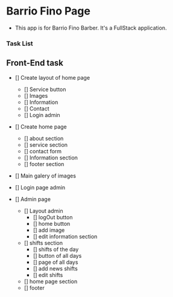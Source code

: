# Barrio Fino Page
- This app is for Barrio Fino Barber. It's a FullStack application.

### Task List
## Front-End task
- [] Create layout of home page
   - [] Service button
   - [] Images
   - [] Information
   - [] Contact
   - [] Login admin
- [] Create home page
   - [] about section
   - [] service section
   - [] contact form
   - [] Information section
   - [] footer section
- [] Main galery of images

- [] Login page admin
- [] Admin page
   - [] Layout admin
      - [] logOut button
      - [] home button
      - [] add image
      - [] edit information section
   - [] shifts section
      - [] shifts of the day
      - [] button of all days
      - [] page of all days
      - [] add news shifts
      - [] edit shifts
   - [] home page section
   - [] footer 
